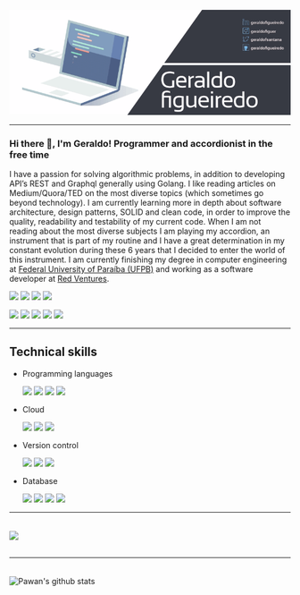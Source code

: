 [![Header](assets/banner-4.gif)](https://some-url.dev/)

---

### 

### Hi there 👋, I'm Geraldo! Programmer and accordionist in the free time

I have a passion for solving algorithmic problems, in addition to developing API’s REST and Graphql generally using Golang. I like reading articles on Medium/Quora/TED on the most diverse topics (which sometimes go beyond technology). I am currently learning more in depth about software architecture, design patterns, SOLID and clean code, in order to improve the quality, readability and testability of my current code. When I am not reading about the most diverse subjects I am playing my accordion, an instrument that is part of my routine and I have a great determination	 in my constant evolution during these 6 years that I decided to enter the world of this instrument. I am currently finishing my degree in computer engineering at [Federal University of Paraíba (UFPB)](https://www.ufpb.br/) and working as a software developer at [Red Ventures](https://www.redventures.com/).

<p>
    <a href="https://www.linkedin.com/in/geraldo-figueiredo-594b6711a"><img src="https://img.shields.io/badge/linkedin%20-%230077B5.svg?&style=for-the-badge&logo=linkedin&logoColor=white"/></a>
    <a href="https://www.instagram.com/geraldofiguer"><img src="https://img.shields.io/badge/@geraldofiguer%20-%23E4405F.svg?&style=for-the-badge&logo=Instagram&logoColor=white"/></a>
    <a href="https://twitter.com/geraldofsantana"><img src="https://img.shields.io/badge/@geraldofsantana%20-%231DA1F2.svg?&style=for-the-badge&logo=Twitter&logoColor=white"/></a>
    <a href="https://github.com/geraldofigueiredo"><img src="https://img.shields.io/badge/github%20-%23121011.svg?&style=for-the-badge&logo=github&logoColor=white"/></a>

<p>
    <img src="http://views.whatilearened.today/views/github/geraldofigueiredo/views.svg"/>
    <a href="https://github.com/MrStanDu33/"><img src="https://img.shields.io/github/followers/geraldofigueiredo?color=%234CC61E&label=GitHub%20Followers%20%3A"/></a>
    <a href="mailto:contact@daniels-roth-stan.fr?subject=[GitHub]%20🔥%20Prise%20de%20contact&body=Bonjour%20Stan%2C%0A%0AJe%20viens%20vers%20toi%20aujourd%27hui%20apr%C3%A8s%20avoir%20vu%20ton%20profil%20GitHub%20pour%20..."><img src="https://img.shields.io/badge/Ask%20me-anything-1abc9c.svg"/></a>
    <img src="https://img.shields.io/badge/Back End-Golang-f55247"/>
    <img src="https://img.shields.io/badge/Os-Ubuntu-a80030"/>
</p>

---

## Technical skills

- Programming languages

  <p> 
      <img src="https://img.shields.io/badge/c++%20-%2300599C.svg?&style=for-the-badge&logo=c%2B%2B&ogoColor=white"/>
      <img src="https://img.shields.io/badge/go-%2300ADD8.svg?&style=for-the-badge&logo=go&logoColor=white"/>
      <img src="https://img.shields.io/badge/python%20-%2314354C.svg?&style=for-the-badge&logo=python&logoColor=white"/>
      <img src="https://img.shields.io/badge/javascript%20-%23323330.svg?&style=for-the-badge&logo=javascript&logoColor=%23F7DF1E"/>
  </p>

- Cloud

  <p>
      <img src="https://img.shields.io/badge/docker%20-%230db7ed.svg?&style=for-the-badge&logo=docker&logoColor=white"/>
  	  <img src="https://img.shields.io/badge/azure%20-%230072C6.svg?&style=for-the-badge&logo=azure-devops&logoColor=white"/>
  	  <img src="https://img.shields.io/badge/heroku%20-%23430098.svg?&style=for-the-badge&logo=heroku&logoColor=white"/>
  </p>

- Version control

  <p>
      <img src="https://img.shields.io/badge/git%20-%23F05033.svg?&style=for-the-badge&logo=git&logoColor=white"/>
      <img src="https://img.shields.io/badge/gitlab%20-%23181717.svg?&style=for-the-badge&logo=gitlab&logoColor=white"/>
      <img src="https://img.shields.io/badge/github%20-%23121011.svg?&style=for-the-badge&logo=github&logoColor=white"/>
  </p>

- Database

  <p>
      <img src="https://img.shields.io/badge/mysql-%2300f.svg?&style=for-the-badge&logo=mysql&logoColor=white"/>
      <img src ="https://img.shields.io/badge/postgres-%23316192.svg?&style=for-the-badge&logo=postgresql&logoColor=white"/>
      <img src ="https://img.shields.io/badge/MongoDB-%234ea94b.svg?&style=for-the-badge&logo=mongodb&logoColor=white"/>
      <img src="https://img.shields.io/badge/AWS%20-%23FF9900.svg?&style=for-the-badge&logo=amazon-aws&logoColor=white"/>
  </p>


---
<br>

  <img align="center" src="https://github-readme-stats.vercel.app/api/top-langs/?username=geraldofigueiredo&hide=jupyter%20notebook,html,javascripts&langs_count=10&include_all_commits=true&count_private=true&layout=compact" />

<br>
<br>

---

<br>

 <img align="center" src="https://github-readme-stats.vercel.app/api?username=geraldofigueiredo&count_private=true&show_icons=true" alt="Pawan's github stats"/>
